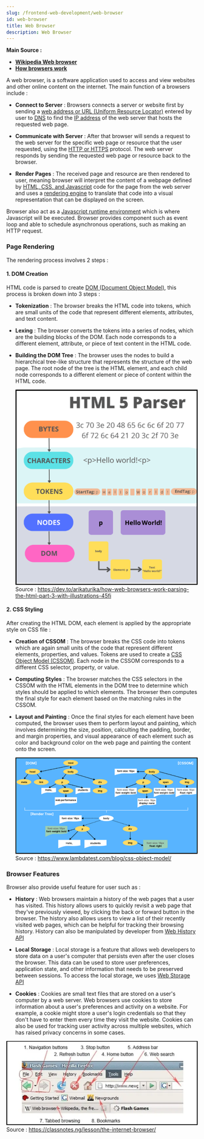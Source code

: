 ```yaml
---
slug: /frontend-web-development/web-browser
id: web-browser
title: Web Browser
description: Web Browser
---
```


**Main Source :**

- **[Wikipedia Web browser](https://en.wikipedia.org/wiki/Web_browser)**
- **[How browsers work](https://youtu.be/0IsQqJ7pwhw)**

A web browser, is a software application used to access and view websites and other online content on the internet. The main function of a browsers include :

- **Connect to Server** : Browsers connects a server or website first by sending a [web address or URL (Uniform Resource Locator)](/web-development/web-url) entered by user to [DNS](/computer-networking/dns) to find the [IP address](/computer-networking/ip-address) of the web server that hosts the requested web page.

- **Communicate with Server** : After that browser will sends a request to the web server for the specific web page or resource that the user requested, using the [HTTP or HTTPS](/computer-networking/http-https) protocol. The web server responds by sending the requested web page or resource back to the browser.

- **Render Pages** : The received page and resource are then rendered to user, meaning browser will interpret the content of a webpage defined by [HTML, CSS, and Javascript](/web-development/html-css-javascript) code for the page from the web server and uses a [rendering engine](/web-development/javascript#v8-javascript-engine) to translate that code into a visual representation that can be displayed on the screen.

Browser also act as a [Javascript runtime environment](/web-development/javascript#javascript-run-time-environment) which is where Javascript will be executed. Browser provides component such as event loop and able to schedule asynchronous operations, such as making an HTTP request.

### Page Rendering

The rendering process involves 2 steps :

#### 1. DOM Creation

HTML code is parsed to create [DOM (Document Object Model)](/web-development/html-dom), this process is broken down into 3 steps :

- **Tokenization** : The browser breaks the HTML code into tokens, which are small units of the code that represent different elements, attributes, and text content.

- **Lexing** : The browser converts the tokens into a series of nodes, which are the building blocks of the DOM. Each node corresponds to a different element, attribute, or piece of text content in the HTML code.

- **Building the DOM Tree** : The browser uses the nodes to build a hierarchical tree-like structure that represents the structure of the web page. The root node of the tree is the HTML element, and each child node corresponds to a different element or piece of content within the HTML code.

  ![HTML parsing process including ](./html-parsing.png)  
  Source : https://dev.to/arikaturika/how-web-browsers-work-parsing-the-html-part-3-with-illustrations-45fi

#### 2. CSS Styling

After creating the HTML DOM, each element is applied by the appropriate style on CSS file :

- **Creation of CSSOM** : The browser breaks the CSS code into tokens which are again small units of the code that represent different elements, properties, and values. Tokens are used to create a [CSS Object Model (CSSOM)](/web-development/css#cssom). Each node in the CSSOM corresponds to a different CSS selector, property, or value.

- **Computing Styles** : The browser matches the CSS selectors in the CSSOM with the HTML elements in the DOM tree to determine which styles should be applied to which elements. The browser then computes the final style for each element based on the matching rules in the CSSOM.

- **Layout and Painting** : Once the final styles for each element have been computed, the browser uses them to perform layout and painting, which involves determining the size, position, calculting the padding, border, and margin properties, and visual appearance of each element such as color and background color on the web page and painting the content onto the screen.

  ![Render tree combining DOM and CSSOM](./render-tree.png)
  Source : https://www.lambdatest.com/blog/css-object-model/

### Browser Features

Browser also provide useful feature for user such as :

- **History** : Web browsers maintain a history of the web pages that a user has visited. This history allows users to quickly revisit a web page that they've previously viewed, by clicking the back or forward button in the browser. The history also allows users to view a list of their recently visited web pages, which can be helpful for tracking their browsing history.
  History can also be manipulated by developer from [Web History API](https://www.w3schools.com/js/js_api_history.asp)

- **Local Storage** : Local storage is a feature that allows web developers to store data on a user's computer that persists even after the user closes the browser. This data can be used to store user preferences, application state, and other information that needs to be preserved between sessions. To access the local storage, we uses [Web Storage API](https://www.w3schools.com/js/js_api_web_storage.asp)

- **Cookies** : Cookies are small text files that are stored on a user's computer by a web server. Web browsers use cookies to store information about a user's preferences and activity on a website. For example, a cookie might store a user's login credentials so that they don't have to enter them every time they visit the website. Cookies can also be used for tracking user activity across multiple websites, which has raised privacy concerns in some cases.

![Browser features such as navigation, web search, refresh button, bookmarks, address bar](./browser-features.png)  
Source : https://classnotes.ng/lesson/the-internet-browser/
